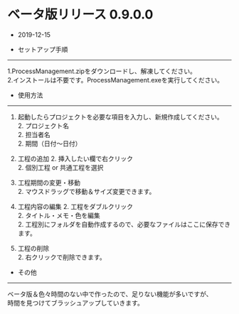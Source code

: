# ベータ版リリース 0.9.0.0
* 2019-12-15  
  
 + セットアップ手順  
---------------------------------------------------------------
  1.ProcessManagement.zipをダウンロードし、解凍してください。  
  2.インストールは不要です。ProcessManagement.exeを実行してください。
  
 + 使用方法  
---------------------------------------------------------------  
  1. 起動したらプロジェクトを必要な項目を入力し、新規作成してください。  
     2. プロジェクト名  
     2. 担当者名  
     2. 期間（日付～日付）  
      
  1. 工程の追加
     2. 挿入したい欄で右クリック  
     2. 個別工程 or 共通工程を選択  
      
  1. 工程期間の変更・移動  
     2. マウスドラッグで移動＆サイズ変更できます。
    
  1. 工程内容の編集
     2. 工程をダブルクリック  
     2. タイトル・メモ・色を編集  
     2. 工程別にフォルダを自動作成するので、必要なファイルはここに保存できます。  
      
  1. 工程の削除  
     2. 右クリックで削除できます。
    
+ その他
---------------------------------------------------------------  
ベータ版＆色々時間のない中で作ったので、足りない機能が多いですが、  
時間を見つけてブラッシュアップしていきます。
